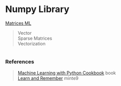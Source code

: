 # Numpy Library

[Matrices ML](./main/numpy/matrices/)  
> Vector  
Sparse Matrices  
Vectorization  

#

### References
> [Machine Learning with Python Cookbook](https://www.amazon.com/gp/product/B07BC3LFKT) book  
> [Learn and Remember](https://www.minte9.com/mlearning) minte9  